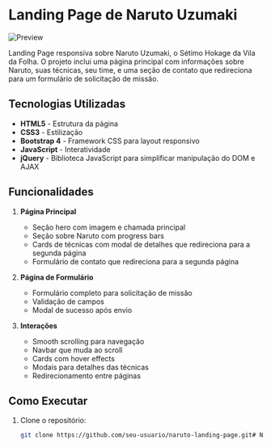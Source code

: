 # Landing Page de Naruto Uzumaki

![Preview](img/naruto-banner.jpg)

Landing Page responsiva sobre Naruto Uzumaki, o Sétimo Hokage da Vila da Folha. O projeto inclui uma página principal com informações sobre Naruto, suas técnicas, seu time, e uma seção de contato que redireciona para um formulário de solicitação de missão.

## Tecnologias Utilizadas

- **HTML5** - Estrutura da página
- **CSS3** - Estilização
- **Bootstrap 4** - Framework CSS para layout responsivo
- **JavaScript** - Interatividade
- **jQuery** - Biblioteca JavaScript para simplificar manipulação do DOM e AJAX

## Funcionalidades

1. **Página Principal**
   - Seção hero com imagem e chamada principal
   - Seção sobre Naruto com progress bars
   - Cards de técnicas com modal de detalhes que redireciona para a segunda página
   - Formulário de contato que redireciona para a segunda página

2. **Página de Formulário**
   - Formulário completo para solicitação de missão
   - Validação de campos
   - Modal de sucesso após envio

3. **Interações**
   - Smooth scrolling para navegação
   - Navbar que muda ao scroll
   - Cards com hover effects
   - Modais para detalhes das técnicas
   - Redirecionamento entre páginas

## Como Executar

1. Clone o repositório:
   ```bash
   git clone https://github.com/seu-usuario/naruto-landing-page.git# Naruto

